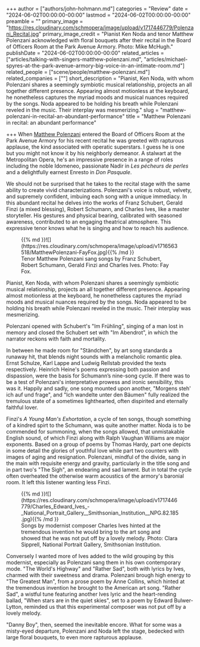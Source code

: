 +++
author = ["authors/john-hohmann.md"]
categories = "Review"
date = "2024-06-02T00:00:00-00:00"
lastmod = "2024-06-02T00:00:00-00:00"
preamble = ""
primary_image = "https://res.cloudinary.com/schmopera/image/upload/v1717446779/Polenzani_Recital.jpg"
primary_image_credit = "Pianist Ken Noda and tenor Matthew Polenzani acknowledged with floral bouquets after their recital in the Board of Officers Room at the Park Avenue Armory. Photo: Mike McHugh."
publishDate = "2024-06-02T00:00:00-00:00"
related_articles = ["articles/talking-with-singers-matthew-polenzani.md", "articles/michael-spyres-at-the-park-avenue-armory-big-voice-in-an-intimate-room.md"]
related_people = ["scene/people/matthew-polenzani.md"]
related_companies = [""]
short_description = "Pianist, Ken Noda, with whom Polenzani shares a seemingly symbiotic musical relationship, projects an all together different presence. Appearing almost motionless at the keyboard, he nonetheless captures the myriad moods and musical nuances required by the songs. Noda appeared to be holding his breath while Polenzani reveled in the music. Their interplay was mesmerizing."
slug = "matthew-polenzani-in-recital-an-abundant-performance"
title = "Matthew Polenzani in recital: an abundant performance"

+++
When [Matthew Polenzani](/scene/people/matthew-polenzani/) entered the Board of Officers Room at the Park Avenue Armory for his recent recital he was greeted with rapturous applause, the kind associated with operatic superstars. I guess he is one but you might not know it by his neighborly demeanor. A stalwart at the Metropolitan Opera, he's an impressive presence in a range of roles including the noble Idomeneo, passionate Nadir in _Les pécheurs de perles_ and a delightfully earnest Enresto in _Don Pasquale_.

We should not be surprised that he takes to the recital stage with the same ability to create vivid characterizations. Polenzani's voice is robust, velvety, and supremely confident, imbuing each song with a unique immediacy. In this abundant recital he delves into the works of Franz Schubert, Gerald Finzi (a mixed blessing), Robert Schumann, and Charles Ives, like a master storyteller. His gestures and physical bearing, calibrated with seasoned awareness, contributed to an engaging theatrical atmosphere. This expressive tenor knows what he is singing and how to reach his audience.

<figure data-type="image">{{% md }}![](https://res.cloudinary.com/schmopera/image/upload/v1716563518/MatthewPolenzani-FayFox.jpg){{% /md }}

<figcaption>Tenor Matthew Polenzani sang songs by Franz Schubert, Robert Schumann, Gerald Finzi and Charles Ives.         Photo: Fay Fox.</figcaption>
</figure>

Pianist, Ken Noda, with whom Polenzani shares a seemingly symbiotic musical relationship, projects an all together different presence. Appearing almost motionless at the keyboard, he nonetheless captures the myriad moods and musical nuances required by the songs. Noda appeared to be holding his breath while Polenzani reveled in the music. Their interplay was mesmerizing.

Polenzani opened with Schubert's "Im Frühling", singing of a man lost in memory and closed the Schubert set with "Im Abendrot", in which the narrator reckons with faith and mortality.

In between he made room for "Ständchen", by art song standards a runaway hit, that blends night sounds with a melancholic romantic plea. Ernst Schulze, Karl Lappe and Ludwig Rellstab provided the texts respectively. Heinrich Heine's poems expressing both passion and dispassion, were the basis for Schumann’s nine-song cycle. If there was to be a test of Polenzani's interpretative prowess and ironic sensibility, this was it. Happily and sadly, one song mounted upon another, "Morgens steh' ich auf und frage", and "Ich wandelte unter den Bäumen" fully realized the tremulous state of a sometimes lighthearted, often dispirited and eternally faithful lover.

Finzi's _A Young Man's Exhortation_, a cycle of ten songs, though something of a kindred spirt to the Schumann, was quite another matter. Noda is to be commended for summoning, when the songs allowed, that unmistakable English sound, of which Finzi along with Ralph Vaughan Williams are major exponents. Based on a group of poems by Thomas Hardy, part one depicts in some detail the glories of youthful love while part two counters with images of aging and resignation. Polenzani, mindful of the divide, sang in the main with requisite energy and gravity, particularly in the title song and in part two's "The Sigh",
an endearing and sad lament. But in total the cycle often overheated the otherwise warm acoustics of the armory's baronial room. It left this listener wanting less Finzi.

<figure data-type="image">{{% md }}![](https://res.cloudinary.com/schmopera/image/upload/v1717446779/Charles_Edward_Ives_-_National_Portrait_Gallery__Smithsonian_Institution__NPG.82.185.jpg){{% /md }}

<figcaption>Songs by modernist composer Charles Ives hinted at the tremendous invention he would bring to the art song and showed that he was not put off by a lovely melody. Photo: Clara Sipprell, National Portrait Gallery, Smithsonian Institution.</figcaption>
</figure>

Conversely I wanted more of Ives added to the wild grouping by this modernist, especially as Polenzani sang them in his own contemporary mode. "The World's Highway" and "Rather Sad", both with lyrics by Ives, charmed with their sweetness and drama. Polenzani brough high energy to "The Greatest Man", from a prose poem by Anne Collins, which hinted at the tremendous invention he brought to the American art song. "Rather Sad", a wistful tune featuring another Ives lyric and the heart-rending ballad, "When stars are in the quiet skies", set to a poem by Edward Bulwer-Lytton, reminded us that this experimental composer was not put off by a lovely melody.

"Danny Boy", then, seemed the inevitable encore. What for some was a misty-eyed departure, Polenzani and Noda left the stage, bedecked with large floral bouquets, to even more rapturous applause.